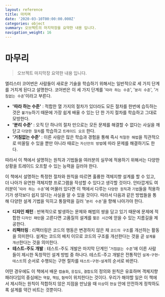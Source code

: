 ```yaml
---
layout: reference
title: 마치며
date: '2020-03-10T00:00:00.000Z'
categories: object
summary: 오브젝트의 마지막장을 요약한 내용 입니다.
navigation_weight: 16
---
```


# 마무리

> 오브젝트 마지막장 요약한 내용 입니다.

엘리스터 코어번은 사람들이 새로운 기술을 학습하기 위해서는 일반적으로 세 가지 단계를 거치게 된다고 설명한다. 코어번은 이 세 가지 단계를 '`따라 하는 수준`', '`분리 수준`', '`거침없는 수준`'이라고 부른다.

* **'따라 하는 수준'** : 적합한 열 가지의 절차가 있더라도 모든 절차를 한번에 습득하는 것은 `불가능`하기 때문에 가장 쉽게 배울 수 있는 단 한 가지 절차를 학습하고 그대로 모방한다.
* **'분리 수준'** : 오직 단 하나의 절차 만으로는 모든 문제를 해결할 수 없다는 사실을 깨닫고 `다양한 절차`를 학습하고 `트레이드 오프` 한다.
* **'거침없는 수준'** : 이른 사람은 많은 학습과 경험을 통해 즉시 `적절한 해법`을 직관적으로 떠올릴 수 있을 뿐만 아니라 때로는 `자신만의 방법`에 따라 문제를 해결하기도 한다.

따라서 이 책에서 설명하는 원칙과 기법들을 여러분의 실무에 적용하기 위해서는 다양한 상황을 트레이드 오프할 수 있는 능력을 길러야 한다.

이 책에서 설명하는 특정한 절차와 원칙을 따르면 훌륭한 객체지향 설계를 할 수 있고, 더 나아가 유연한 객체지향 프로그램을 작성할 수 있다고 생각할 것이다. 안타깝게도 여러분이 '`따라 하는 수준`'에 머물러 있다면 이 책에서 다루는 `다양한 원칙`과 `기법`들을 적용하기가 생각보다 쉽지 않다는 사실을 알 수 있을 것이다. 따라서 다음과 같은 방법들을 통해 다양한 설계 기법을 익히고 통찰력을 길러 '`분리 수준`'을 향해 나아가야 한다.

* **디자인 패턴** : 반복적으로 발생하는 문제와 해법의 쌍을 담고 있기 때문에 문제에 적합한 `디자인 패턴`을 고른다면 고품질의 설계를 `짧은 시간`에 얻을 수 있는 지름길을 제공한다.
* **리팩터링** : 리팩터링은 코드의 행동은 변경하지 않은 채 `코드의 구조`를 개선하는 활동을 의미한다. 설계는 코드의 배치 이므로 코드의 구조를 개선한다는 것을 곧 `설계를 개선`한다는 것을 의미한다.
* **테스트-주도 개발** : 테스트-주도 개발은 마지막 단계인 '`거침없는 수준`'에 이른 사람들이 제시한 독창적인 설계 방법 중 하나다. 테스트-주고 개발은 전통적인 `설계`-`구현`-`테스트`의 순서로 수행되는 구현 절차를 `테스트`-`구현`-`설계`의 순서로 바뀐다.

어떤 경우에도 이 책에서 배운 `캡슐화`, `응집도`, `결합도`의 정의와 원칙은 유효하며 객체지향 패러다임의 중심에는 `역할`, `책임`, `협력`이 위치한다는 것이다. 우리가 해야할 일은 이 책에서 제시하는 원칙이 적합하지 않은 지점을 만났을 때 `이상`이 `현실` 안에 안전하게 정착하도록 설계를 약간 비트는 것뿐이다.

